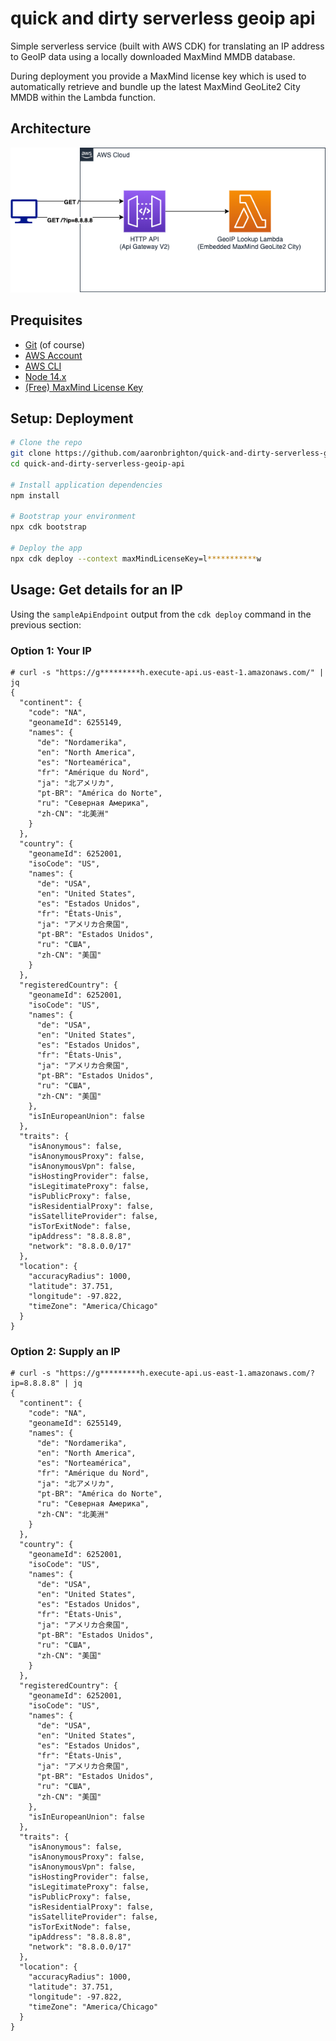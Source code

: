 # quick and dirty serverless geoip api

Simple serverless service (built with AWS CDK) for translating an IP address to GeoIP data using a locally downloaded MaxMind MMDB database.

During deployment you provide a MaxMind license key which is used to automatically retrieve and bundle up the latest MaxMind GeoLite2 City MMDB within the Lambda function.


## Architecture

![AWS Architecture Diagram](docs/quick-and-dirty-serverless-geoip-api.png)


## Prequisites

* [Git](https://git-scm.com/) (of course)
* [AWS Account](https://portal.aws.amazon.com/billing/signup#/)
* [AWS CLI](https://docs.aws.amazon.com/cli/latest/userguide/cli-configure-quickstart.html#cli-configure-quickstart-config)
* [Node 14.x](https://nodejs.org/en/download/)
* [(Free) MaxMind License Key](https://www.maxmind.com/en/geolite2/signup)


## Setup: Deployment

```bash
# Clone the repo
git clone https://github.com/aaronbrighton/quick-and-dirty-serverless-geoip-api.git
cd quick-and-dirty-serverless-geoip-api

# Install application dependencies
npm install

# Bootstrap your environment
npx cdk bootstrap

# Deploy the app
npx cdk deploy --context maxMindLicenseKey=l***********w
```


## Usage: Get details for an IP

Using the `sampleApiEndpoint` output from the `cdk deploy` command in the previous section:

### Option 1: Your IP
```
# curl -s "https://g*********h.execute-api.us-east-1.amazonaws.com/" | jq
{
  "continent": {
    "code": "NA",
    "geonameId": 6255149,
    "names": {
      "de": "Nordamerika",
      "en": "North America",
      "es": "Norteamérica",
      "fr": "Amérique du Nord",
      "ja": "北アメリカ",
      "pt-BR": "América do Norte",
      "ru": "Северная Америка",
      "zh-CN": "北美洲"
    }
  },
  "country": {
    "geonameId": 6252001,
    "isoCode": "US",
    "names": {
      "de": "USA",
      "en": "United States",
      "es": "Estados Unidos",
      "fr": "États-Unis",
      "ja": "アメリカ合衆国",
      "pt-BR": "Estados Unidos",
      "ru": "США",
      "zh-CN": "美国"
    }
  },
  "registeredCountry": {
    "geonameId": 6252001,
    "isoCode": "US",
    "names": {
      "de": "USA",
      "en": "United States",
      "es": "Estados Unidos",
      "fr": "États-Unis",
      "ja": "アメリカ合衆国",
      "pt-BR": "Estados Unidos",
      "ru": "США",
      "zh-CN": "美国"
    },
    "isInEuropeanUnion": false
  },
  "traits": {
    "isAnonymous": false,
    "isAnonymousProxy": false,
    "isAnonymousVpn": false,
    "isHostingProvider": false,
    "isLegitimateProxy": false,
    "isPublicProxy": false,
    "isResidentialProxy": false,
    "isSatelliteProvider": false,
    "isTorExitNode": false,
    "ipAddress": "8.8.8.8",
    "network": "8.8.0.0/17"
  },
  "location": {
    "accuracyRadius": 1000,
    "latitude": 37.751,
    "longitude": -97.822,
    "timeZone": "America/Chicago"
  }
}
```

### Option 2: Supply an IP
```
# curl -s "https://g*********h.execute-api.us-east-1.amazonaws.com/?ip=8.8.8.8" | jq
{
  "continent": {
    "code": "NA",
    "geonameId": 6255149,
    "names": {
      "de": "Nordamerika",
      "en": "North America",
      "es": "Norteamérica",
      "fr": "Amérique du Nord",
      "ja": "北アメリカ",
      "pt-BR": "América do Norte",
      "ru": "Северная Америка",
      "zh-CN": "北美洲"
    }
  },
  "country": {
    "geonameId": 6252001,
    "isoCode": "US",
    "names": {
      "de": "USA",
      "en": "United States",
      "es": "Estados Unidos",
      "fr": "États-Unis",
      "ja": "アメリカ合衆国",
      "pt-BR": "Estados Unidos",
      "ru": "США",
      "zh-CN": "美国"
    }
  },
  "registeredCountry": {
    "geonameId": 6252001,
    "isoCode": "US",
    "names": {
      "de": "USA",
      "en": "United States",
      "es": "Estados Unidos",
      "fr": "États-Unis",
      "ja": "アメリカ合衆国",
      "pt-BR": "Estados Unidos",
      "ru": "США",
      "zh-CN": "美国"
    },
    "isInEuropeanUnion": false
  },
  "traits": {
    "isAnonymous": false,
    "isAnonymousProxy": false,
    "isAnonymousVpn": false,
    "isHostingProvider": false,
    "isLegitimateProxy": false,
    "isPublicProxy": false,
    "isResidentialProxy": false,
    "isSatelliteProvider": false,
    "isTorExitNode": false,
    "ipAddress": "8.8.8.8",
    "network": "8.8.0.0/17"
  },
  "location": {
    "accuracyRadius": 1000,
    "latitude": 37.751,
    "longitude": -97.822,
    "timeZone": "America/Chicago"
  }
}
```